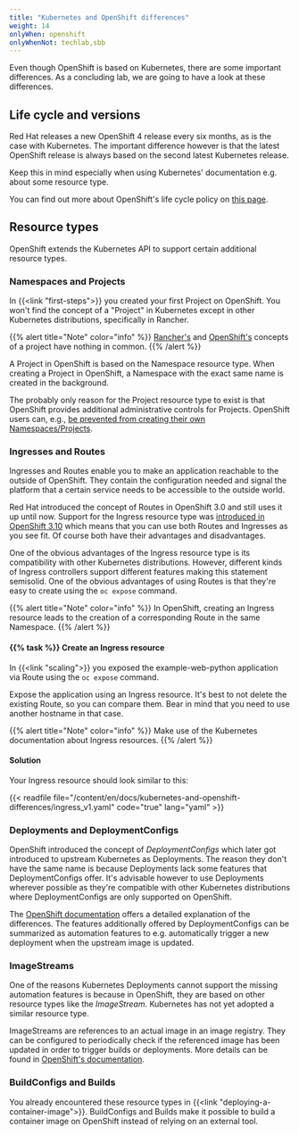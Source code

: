 ```yaml
---
title: "Kubernetes and OpenShift differences"
weight: 14
onlyWhen: openshift
onlyWhenNot: techlab,sbb
---
```


Even though OpenShift is based on Kubernetes, there are some important differences.
As a concluding lab, we are going to have a look at these differences.


## Life cycle and versions

Red Hat releases a new OpenShift 4 release every six months, as is the case with Kubernetes.
The important difference however is that the latest OpenShift release is always based on the second latest Kubernetes release.

Keep this in mind especially when using Kubernetes' documentation e.g. about some resource type.

You can find out more about OpenShift's life cycle policy on [this page](https://access.redhat.com/support/policy/updates/openshift/).


## Resource types

OpenShift extends the Kubernetes API to support certain additional resource types.


### Namespaces and Projects

In {{<link "first-steps">}} you created your first Project on OpenShift.
You won't find the concept of a "Project" in Kubernetes except in other Kubernetes distributions, specifically in Rancher.

{{% alert title="Note" color="info" %}}
[Rancher's](https://rancher.com/docs/rancher/v2.x/en/cluster-admin/projects-and-namespaces/#about-projects) and [OpenShift's](https://docs.openshift.com/container-platform/latest/rest_api/project_apis/project-apis-index.html) concepts of a project have nothing in common.
{{% /alert %}}

A Project in OpenShift is based on the Namespace resource type.
When creating a Project in OpenShift, a Namespace with the exact same name is created in the background.

The probably only reason for the Project resource type to exist is that OpenShift provides additional administrative controls for Projects.
OpenShift users can, e.g., [be prevented from creating their own Namespaces/Projects](https://docs.openshift.com/container-platform/latest/applications/projects/configuring-project-creation.html#disabling-project-self-provisioning_configuring-project-creation).


### Ingresses and Routes

Ingresses and Routes enable you to make an application reachable to the outside of OpenShift.
They contain the configuration needed and signal the platform that a certain service needs to be accessible to the outside world.

Red Hat introduced the concept of Routes in OpenShift 3.0 and still uses it up until now.
Support for the Ingress resource type was [introduced in OpenShift 3.10](https://docs.openshift.com/container-platform/3.10/release_notes/ocp_3_10_release_notes.html#ocp-310-support-for-kubernetes-ingress-objects) which means that you can use both Routes and Ingresses as you see fit. Of course both have their advantages and disadvantages.

One of the obvious advantages of the Ingress resource type is its compatibility with other Kubernetes distributions.
However, different kinds of Ingress controllers support different features making this statement semisolid.
One of the obvious advantages of using Routes is that they're easy to create using the `oc expose` command.

{{% alert title="Note" color="info" %}}
In OpenShift, creating an Ingress resource leads to the creation of a corresponding Route in the same Namespace.
{{% /alert %}}


#### {{% task %}} Create an Ingress resource

In {{<link "scaling">}} you exposed the example-web-python application via Route using the `oc expose` command.

Expose the application using an Ingress resource.
It's best to not delete the existing Route, so you can compare them.
Bear in mind that you need to use another hostname in that case.

{{% alert title="Note" color="info" %}}
Make use of the Kubernetes documentation about Ingress resources.
{{% /alert %}}


#### Solution

Your Ingress resource should look similar to this:

{{< readfile file="/content/en/docs/kubernetes-and-openshift-differences/ingress_v1.yaml" code="true" lang="yaml" >}}


### Deployments and DeploymentConfigs

OpenShift introduced the concept of _DeploymentConfigs_ which later got introduced to upstream Kubernetes as Deployments.
The reason they don't have the same name is because Deployments lack some features that DeploymentConfigs offer.
It's advisable however to use Deployments wherever possible as they're compatible with other Kubernetes distributions where DeploymentConfigs are only supported on OpenShift.

The [OpenShift documentation](https://docs.openshift.com/container-platform/latest/applications/deployments/what-deployments-are.html) offers a detailed explanation of the differences.
The features additionally offered by DeploymentConfigs can be summarized as automation features to e.g. automatically trigger a new deployment when the upstream image is updated.


### ImageStreams

One of the reasons Kubernetes Deployments cannot support the missing automation features is because in OpenShift, they are based on other resource types like the _ImageStream_.
Kubernetes has not yet adopted a similar resource type.

ImageStreams are references to an actual image in an image registry.
They can be configured to periodically check if the referenced image has been updated in order to trigger builds or deployments.
More details can be found in [OpenShift's documentation](https://docs.openshift.com/container-platform/latest/openshift_images/images-understand.html#images-imagestream-use_images-understand).


### BuildConfigs and Builds

You already encountered these resource types in {{<link "deploying-a-container-image">}}. BuildConfigs and Builds make it possible to build a container image on OpenShift instead of relying on an external tool.
